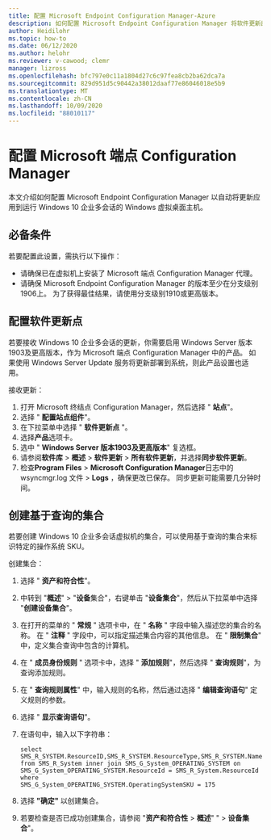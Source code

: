 ```yaml
---
title: 配置 Microsoft Endpoint Configuration Manager-Azure
description: 如何配置 Microsoft Endpoint Configuration Manager 将软件更新部署到 Windows 10 企业版上的 windows 虚拟机。
author: Heidilohr
ms.topic: how-to
ms.date: 06/12/2020
ms.author: helohr
ms.reviewer: v-cawood; clemr
manager: lizross
ms.openlocfilehash: bfc797e0c11a1804d27c6c97fea8cb2ba62dca7a
ms.sourcegitcommit: 829d951d5c90442a38012daaf77e86046018e5b9
ms.translationtype: MT
ms.contentlocale: zh-CN
ms.lasthandoff: 10/09/2020
ms.locfileid: "88010117"
---
```

# <a name="configure-microsoft-endpoint-configuration-manager"></a>配置 Microsoft 端点 Configuration Manager

本文介绍如何配置 Microsoft Endpoint Configuration Manager 以自动将更新应用到运行 Windows 10 企业多会话的 Windows 虚拟桌面主机。

## <a name="prerequisites"></a>必备条件

若要配置此设置，需执行以下操作：

   - 请确保已在虚拟机上安装了 Microsoft 端点 Configuration Manager 代理。
   - 请确保 Microsoft Endpoint Configuration Manager 的版本至少在分支级别1906上。 为了获得最佳结果，请使用分支级别1910或更高版本。

## <a name="configure-the-software-update-point"></a>配置软件更新点

若要接收 Windows 10 企业多会话的更新，你需要启用 Windows Server 版本1903及更高版本，作为 Microsoft 端点 Configuration Manager 中的产品。 如果使用 Windows Server Update 服务将更新部署到系统，则此产品设置也适用。

接收更新：

1. 打开 Microsoft 终结点 Configuration Manager，然后选择 " **站点**"。
2. 选择 " **配置站点组件**"。
3. 在下拉菜单中选择 " **软件更新点** "。
4. 选择**产品**选项卡。
5. 选中 " **Windows Server 版本1903及更高版本**" 复选框。
6. 请参阅**软件库**  >  **概述**  >  **软件更新**  >  **所有软件更新**，并选择**同步软件更新**。
7. 检查**Program Files**  >  **Microsoft Configuration Manager**日志中的 wsyncmgr.log 文件  >  **Logs** ，确保更改已保存。 同步更新可能需要几分钟时间。

## <a name="create-a-query-based-collection"></a>创建基于查询的集合

若要创建 Windows 10 企业多会话虚拟机的集合，可以使用基于查询的集合来标识特定的操作系统 SKU。

创建集合：

1. 选择 " **资产和符合性**"。
2. 中转到 "**概述**"  >  "**设备**集合"，右键单击 "**设备集合**"，然后从下拉菜单中选择 "**创建设备集合**"。
3. 在打开的菜单的 " **常规** " 选项卡中，在 " **名称** " 字段中输入描述您的集合的名称。 在 " **注释** " 字段中，可以指定描述集合内容的其他信息。 在 " **限制集合**" 中，定义集合查询中包含的计算机。
4. 在 " **成员身份规则** " 选项卡中，选择 " **添加规则**"，然后选择 " **查询规则**"，为查询添加规则。
5. 在 " **查询规则属性**" 中，输入规则的名称，然后通过选择 " **编辑查询语句**" 定义规则的参数。
6. 选择 " **显示查询语句**"。
7. 在语句中，输入以下字符串：

    ```syntax
    select
    SMS_R_SYSTEM.ResourceID,SMS_R_SYSTEM.ResourceType,SMS_R_SYSTEM.Name,SMS_R_SYSTEM.SMSUniqueIdentifier,SMS_R_SYSTEM.ResourceDomainORWorkgroup,SMS_R_SYSTEM.Client
    from SMS_R_System inner join SMS_G_System_OPERATING_SYSTEM on
    SMS_G_System_OPERATING_SYSTEM.ResourceId = SMS_R_System.ResourceId where
    SMS_G_System_OPERATING_SYSTEM.OperatingSystemSKU = 175
    ```

8. 选择 **"确定"** 以创建集合。
9. 若要检查是否已成功创建集合，请参阅 "**资产和符合性**  >  **概述**" "  >  **设备集合**"。
